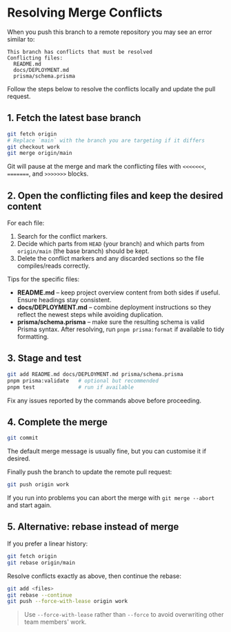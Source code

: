# Resolving Merge Conflicts

When you push this branch to a remote repository you may see an error similar to:

```
This branch has conflicts that must be resolved
Conflicting files:
  README.md
  docs/DEPLOYMENT.md
  prisma/schema.prisma
```

Follow the steps below to resolve the conflicts locally and update the pull request.

## 1. Fetch the latest base branch

```bash
git fetch origin
# Replace `main` with the branch you are targeting if it differs
git checkout work
git merge origin/main
```

Git will pause at the merge and mark the conflicting files with `<<<<<<<`, `=======`, and `>>>>>>>` blocks.

## 2. Open the conflicting files and keep the desired content

For each file:

1. Search for the conflict markers.
2. Decide which parts from `HEAD` (your branch) and which parts from `origin/main` (the base branch) should be kept.
3. Delete the conflict markers and any discarded sections so the file compiles/reads correctly.

Tips for the specific files:

- **README.md** – keep project overview content from both sides if useful. Ensure headings stay consistent.
- **docs/DEPLOYMENT.md** – combine deployment instructions so they reflect the newest steps while avoiding duplication.
- **prisma/schema.prisma** – make sure the resulting schema is valid Prisma syntax. After resolving, run `pnpm prisma:format` if available to tidy formatting.

## 3. Stage and test

```bash
git add README.md docs/DEPLOYMENT.md prisma/schema.prisma
pnpm prisma:validate   # optional but recommended
pnpm test              # run if available
```

Fix any issues reported by the commands above before proceeding.

## 4. Complete the merge

```bash
git commit
```

The default merge message is usually fine, but you can customise it if desired.

Finally push the branch to update the remote pull request:

```bash
git push origin work
```

If you run into problems you can abort the merge with `git merge --abort` and start again.

## 5. Alternative: rebase instead of merge

If you prefer a linear history:

```bash
git fetch origin
git rebase origin/main
```

Resolve conflicts exactly as above, then continue the rebase:

```bash
git add <files>
git rebase --continue
git push --force-with-lease origin work
```

> Use `--force-with-lease` rather than `--force` to avoid overwriting other team members' work.
